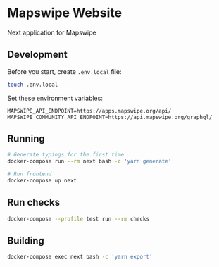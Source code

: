 # Mapswipe Website

Next application for Mapswipe

## Development

Before you start, create `.env.local` file:

```bash
touch .env.local
```

Set these environment variables:

```env
MAPSWIPE_API_ENDPOINT=https://apps.mapswipe.org/api/
MAPSWIPE_COMMUNITY_API_ENDPOINT=https://api.mapswipe.org/graphql/
```

## Running

```bash
# Generate typings for the first time
docker-compose run --rm next bash -c 'yarn generate'

# Run frontend
docker-compose up next
```

## Run checks

```bash
docker-compose --profile test run --rm checks
```

## Building

```bash
docker-compose exec next bash -c 'yarn export'
```
